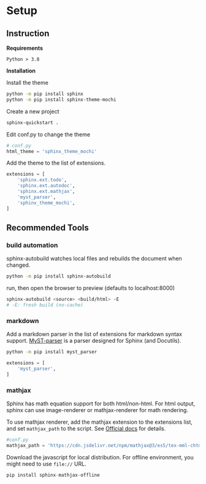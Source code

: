# Setup

## Instruction

**Requirements**

    Python > 3.8

**Installation**

Install the theme

```sh
python -m pip install sphinx
python -m pip install sphinx-theme-mochi
```

Create a new project

```sh
sphinx-quickstart .
```

Edit conf.py to change the theme
```py
# conf.py
html_theme = 'sphinx_theme_mochi'
```

Add the theme to the list of extensions.

```py
extensions = [
    'sphinx.ext.todo',
    'sphinx.ext.autodoc',
    'sphinx.ext.mathjax',
    'myst_parser',
    'sphinx_theme_mochi',
]
```

## Recommended Tools

### build automation

sphinx-autobuild watches local files and rebuilds the document when changed.

```sh
python -m pip install sphinx-autobuild
```

run, then open the browser to preview (defaults to localhost:8000)

```sh
sphinx-autobuild <source> <build/html> -E
# -E: fresh build (no-cache)
```


### markdown

Add a markdown parser in the list of extensions for markdown syntax support. 
[MyST-parser](https://www.sphinx-doc.org/en/master/usage/markdown.html) is a parser designed for Sphinx (and Docutils). 


```sh
python -m pip install myst_parser
```

```py
extensions = [
    'myst_parser',
]
```

### mathjax

Sphinx has math equation support for both html/non-html. For html output, sphinx can use image-renderer or mathjax-renderer for math rendering.

To use mathjax renderer, add the mathjax extension to the extensions list, and set `mathjax_path` to the script. See [Official docs](https://www.sphinx-doc.org/en/master/usage/extensions/math.html#module-sphinx.ext.mathjax) for details.

```py
#conf.py
mathjax_path = 'https://cdn.jsdelivr.net/npm/mathjax@3/es5/tex-mml-chtml.js'
```

Download the javascript for local distribution. For offline environment, you might need to use `file://` URL.

```py
pip install sphinx-mathjax-offline
```

